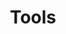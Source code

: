 ---
layout: list
collection: "tools"
title: "Tools"
description: "Explore the tools available under KubeDeck to simplify and enhance your Kubernetes management."
permalink: "/tools/"
header_transparent: false

hero:
  enabled: true
  heading: "KubeDeck Tools"
  sub_heading: "Discover the tools that simplify Kubernetes management. From cleaning up your KubeConfig with KubeTidy to managing snapshots, restores, and comparisons with KubeSnapIt."
  text_color: "#FFFFFF"
  # background_color: "#0071ff"
  background_gradient: false
  background_image: "/assets/images/gen/home/home.png"
  background_image_blend_mode: screen # "overlay", "multiply", "screen"
  fullscreen_mobile: false
  fullscreen_desktop: false
  height: "600px"
  buttons:
    enabled: true
    list:
      - text: "View on GitHub "
        url: "https://github.com/kubedeckio"
        external: true
        fa_icon: "fab fa-github"
        size: large
        outline: true
        style: "light"

grid:
  collection: "tools"
  sort_by: "weight" # "date", "weight"
  columns: 2
  prevent_click: false

intro:
  enabled: true
  align: left
  image: false
  heading: "Making Kubernetes Easier"
  sub_heading: "At KubeDeck, our goal is to simplify Kubernetes management. Whether you’re cleaning up your KubeConfig file with KubeTidy or managing snapshots, restores, and comparisons with KubeSnapIt, we have the tools to help you stay organized and keep everything running smoothly."
  features:
    enabled: false
  buttons:
    enabled: true
    list:
      - text: "Explore Our GitHub "
        url: "https://github.com/kubedeckio"
        external: true
        fa_icon: "fab fa-github"
        size: "large"
        outline: false
        style: "primary"

outro:
  enabled: false
  align: left
  image: false
  heading: "Ready to simplify your workflow?"
  sub_heading: "Join the KubeDeck community today and start making your Kubernetes environment easier to manage."
  buttons:
    enabled: true
    list:
      - text: "Get Started"
        url: "/contact"
        external: false
        fa_icon: false
        size: "normal"
        outline: false
        style: "primary"
---